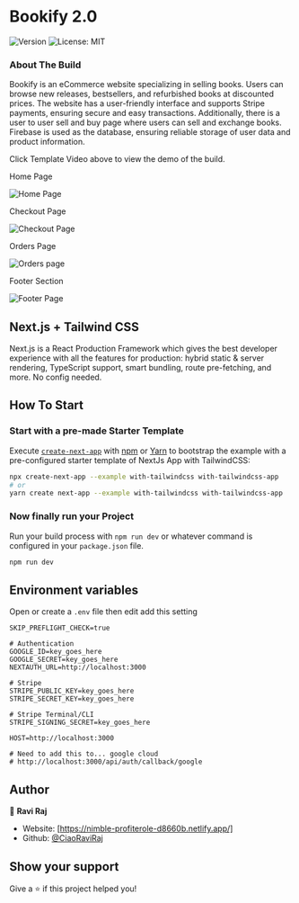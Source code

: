 # Bookify 2.0

<p>
  <img alt="Version" src="https://img.shields.io/badge/version-0.1.0-blue?cacheSeconds=2592000" />
  <img alt="License: MIT" src="https://img.shields.io/badge/License-MIT-yellow" />
  <!-- <img alt="Amazon Clone 2.0" src="https://img.shields.io/badge/Amazon-Clone%202.0-blue" /> -->
  <!-- <a href="https://clipchamp.com/watch/ix93z97k9Wb?utm_source=embed&utm_medium=embed&utm_campaign=watch">
    <img alt="Template Video" src="https://img.shields.io/badge/Template-Video-brightgreen" />
  </a> -->
</p>

### About The Build

Bookify is an eCommerce website specializing in selling books. Users can browse new releases, bestsellers, and refurbished books at discounted prices. The website has a user-friendly interface and supports Stripe payments, ensuring secure and easy transactions. Additionally, there is a user to user sell and buy page where users can sell and exchange books. Firebase is used as the database, ensuring reliable storage of user data and product information.

<p>
  Click Template Video above to view the demo of the build.
</p>

<p>Home Page</p>
<img alt="Home Page" src="https://screenrec.com/share/2uLKIYrTb3" />
<p>Checkout Page</p>
<img alt="Checkout Page" src="https://www.linkpicture.com/q/Screenshot-2023-03-31-at-12.20.40.png" />
<p>Orders Page</p>
<img alt="Orders page" src="https://www.linkpicture.com/q/Screenshot-2023-03-31-at-12.20.49_1.png" />
<p>Footer Section<p>
<img alt="Footer Page" src=https://screenrec.com/share/WmvFEnKgDR />

## Next.js + Tailwind CSS

Next.js is a React Production Framework which gives the best developer experience with all the features for production: hybrid static & server rendering, TypeScript support, smart bundling, route pre-fetching, and more. No config needed.

## How To Start

### Start with a pre-made Starter Template

Execute [`create-next-app`](https://github.com/vercel/next.js/tree/canary/packages/create-next-app) with [npm](https://docs.npmjs.com/cli/init) or [Yarn](https://yarnpkg.com/lang/en/docs/cli/create/) to bootstrap the example with a pre-configured starter template of NextJs App with TailwindCSS:

```bash
npx create-next-app --example with-tailwindcss with-tailwindcss-app
# or
yarn create next-app --example with-tailwindcss with-tailwindcss-app
```

### Now finally run your Project

Run your build process with `npm run dev` or whatever command is configured in your `package.json` file.

```bash
npm run dev
```

## Environment variables

Open or create a `.env` file then edit add this setting

```
SKIP_PREFLIGHT_CHECK=true

# Authentication
GOOGLE_ID=key_goes_here
GOOGLE_SECRET=key_goes_here
NEXTAUTH_URL=http://localhost:3000

# Stripe
STRIPE_PUBLIC_KEY=key_goes_here
STRIPE_SECRET_KEY=key_goes_here

# Stripe Terminal/CLI
STRIPE_SIGNING_SECRET=key_goes_here

HOST=http://localhost:3000

# Need to add this to... google cloud
# http://localhost:3000/api/auth/callback/google
```

## Author

👤 **Ravi Raj**

- Website: [https://nimble-profiterole-d8660b.netlify.app/]
- Github: [@CiaoRaviRaj](https://github.com/CiaoRaviRaj)

## Show your support

Give a ⭐️ if this project helped you!
